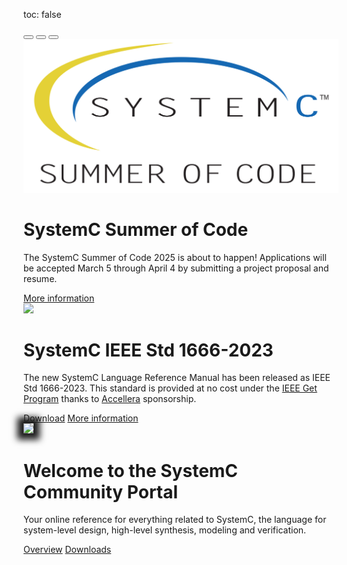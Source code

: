 toc: false

<div  id="carouselExampleCaptions" class="carousel slide" data-bs-ride="carousel" data-interval="10000" >
  <div class="carousel-indicators">
    <button type="button" data-bs-target="#carouselExampleCaptions" data-bs-slide-to="0" class="active" aria-current="true" aria-label="Slide 1"></button>
    <button type="button" data-bs-target="#carouselExampleCaptions" data-bs-slide-to="1" aria-label="Slide 2"></button>
    <button type="button" data-bs-target="#carouselExampleCaptions" data-bs-slide-to="2" aria-label="Slide 3"></button>
    <!--<button type="button" data-bs-target="#carouselExampleCaptions" data-bs-slide-to="3" aria-label="Slide 4"></button>-->
  </div>
  <div class="carousel-inner hero">
      <div class="carousel-item active">
      <div class="container col-xxl-8 px-4 py-5">
        <div class="row flex-lg-row-reverse align-items-center g-5 py-5">
          <div class="col-10 col-sm-8 col-lg-6">
            <a href="/events/ssoc2025/" target="_blank"><img  src="/images/systemc-summer-of-code-logo-2-1500.png" class="d-block mx-lg-auto img-fluid" loading="lazy"></a>
          </div>
          <div class="col-lg-6">
            <h1 class="display-5 fw-bold lh-1 mb-3">SystemC Summer of Code</h1>
            <p class="lead">
            The SystemC Summer of Code 2025 is about to happen! Applications will be accepted March 5 through April 4 by submitting a project proposal and resume.</p>
            <a href="/events/ssoc2025/" target="_blank" class="btn btn-primary btn-lg">More information</a>
          </div>
        </div>
      </div>
    </div>
    <div class="carousel-item">
      <div class="container col-xxl-8 px-4 py-5">
        <div class="row flex-lg-row-reverse align-items-center g-5 py-5">
          <div class="col-10 col-sm-8 col-lg-6">
            <a href="https://ieeexplore.ieee.org/document/10246125" target="_blank"><img width="400" src="/images/1666-2023-frontpage.png" class="d-block mx-lg-auto img-fluid" loading="lazy"></a>
          </div>
          <div class="col-lg-6">
            <h1 class="display-5 fw-bold lh-1 mb-3">SystemC IEEE Std 1666-2023</h1>
            <p class="lead">The new SystemC Language Reference Manual has been released as IEEE Std 1666-2023. This standard is provided at no cost under the <a href="https://ieeexplore.ieee.org/browse/standards/get-program/page/series?id=80">IEEE Get Program</a> thanks to <a href="https://accellera.org">Accellera</a> sponsorship.</p>
            <a href="https://ieeexplore.ieee.org/document/10246125" target="_blank" class="btn btn-primary btn-lg">Download</a>
            <a href="https://standards.ieee.org/ieee/1666/7293/" target="_blank" class="btn btn-secondary btn-lg">More information</a>
          </div>
        </div>
      </div>
    </div>
   <div class="carousel-item ">
      <div class="container col-xxl-8 px-4 py-5">
        <div class="row flex-lg-row-reverse align-items-center g-5 py-3">
          <div class="col-10 col-sm-8 col-lg-6">
            <a href="/overview/systemc"><img style="box-shadow: 0px 0px 10px 10px #1e1e1e;" src="/images/sc_example.png" class="d-block mx-lg-auto img-fluid" loading="lazy"></a>
          </div>
          <div class="col-lg-6">
            <h1 class="display-5 fw-bold lh-1 mb-3">Welcome to the SystemC Community Portal</h1>
            <p class="lead">Your online reference for everything related to SystemC, the language for system-level design, high-level synthesis, modeling and verification.</p>
            <a href="/overview/systemc/" class="btn btn-primary btn-lg">Overview</a>
            <a href="/resources/standards/" class="btn btn-secondary btn-lg">Downloads</a>
          </div>
        </div>
      </div>
    </div>
    <!--<div class="carousel-item">
      <div class="container col-xxl-8 px-4 py-5">
        <div class="row flex-lg-row-reverse align-items-center g-5 py-5">
          <div class="col-10 col-sm-8 col-lg-6">
            <a href="/events/sced2024/" target="_blank"><img src="/images/systemC-evolution-day-2024-logo-400x500px.png" class="d-block mx-lg-auto img-fluid" loading="lazy"></a>
          </div>
          <div class="col-lg-6">
            <h1 class="display-5 fw-bold lh-1 mb-3">SystemC Evolution Day</h1>
            <p class="lead">The ninth SystemC Evolution Day took place at 17 October 2024. The presentations are now available!</p>
            <a href="/events/sced2024/" target="_blank" class="btn btn-primary btn-lg">Presentations</a>
          </div>
        </div>
      </div>
    </div> -->
  </div> <!-- end inner-->
</div>
